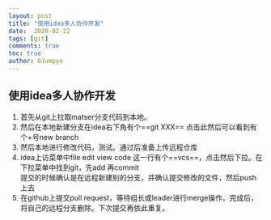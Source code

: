 ```yaml
---
layout: post
title: "使用idea多人协作开发"
date:  2020-02-22
tags: [git]
comments: true
toc: true
author: OJumpyo
---
```


## 使用idea多人协作开发 
1. 首先从git上拉取matser分支代码到本地。 
2. 然后在本地新建分支在idea右下角有个==git XXX== 点击此然后可以看到有个+号new branch  
3. 然后本地进行修改代码，测试。通过后准备上传远程仓库  
4. idea上访菜单中file edit view code 这一行有个==vcs==，点击然后下拉。在下拉菜单中找到git，先add 再commit  
提交的时候确认是在远程新建别的分支，并确认提交修改的文件，然后push上去  
5. 在github上提交pull request，等待组长或leader进行merge操作。完成后，将自己的远程分支删除。下次提交再依此重复。